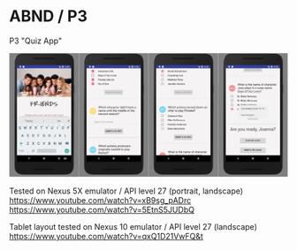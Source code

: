 # ABND / P3
P3 "Quiz App"

![image](https://github.com/evanca/ABND_P3/blob/master/2018-01-08%2011_20_25-Android%20Emulator%20-%20Nexus_5X_API_27_5554-horz.jpg?raw=true)

Tested on Nexus 5X emulator / API level 27 (portrait, landscape) <br/>
https://www.youtube.com/watch?v=xB9sg_pADrc <br/>
https://www.youtube.com/watch?v=5EtnS5JUDbQ <br/>

Tablet layout tested on Nexus 10 emulator / API level 27 (landscape)<br/>
https://www.youtube.com/watch?v=qxQ1D21VwFQ&t

